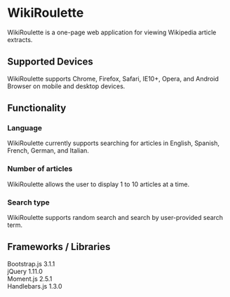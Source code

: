 # WikiRoulette

WikiRoulette is a one-page web application for viewing Wikipedia article extracts.

## Supported Devices

WikiRoulette supports Chrome, Firefox, Safari, IE10+, Opera, and Android Browser on mobile and desktop devices.

## Functionality

### Language
WikiRoulette currently supports searching for articles in English, Spanish, French, German, and Italian.

### Number of articles
WikiRoulette allows the user to display 1 to 10 articles at a time.

### Search type
WikiRoulette supports random search and search by user-provided search term.

## Frameworks / Libraries

Bootstrap.js 3.1.1  
jQuery 1.11.0  
Moment.js 2.5.1  
Handlebars.js 1.3.0  